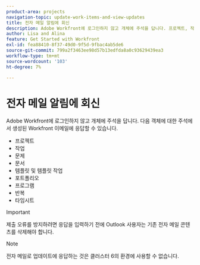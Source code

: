 ```yaml
---
product-area: projects
navigation-topic: update-work-items-and-view-updates
title: 전자 메일 알림에 회신
description: Adobe Workfront에 로그인하지 않고 개체에 주석을 답니다. 프로젝트, 작업, 문제 및 기타 개체에 대한 주석에서 생성된 Workfront 이메일에 응답할 수 있습니다.
author: Lisa and Alina
feature: Get Started with Workfront
exl-id: fea88410-8f37-49d0-9f5d-9fbac4ab5de6
source-git-commit: 799a2f3463ee98d57b13edfda8a0c93629439ea3
workflow-type: tm+mt
source-wordcount: '103'
ht-degree: 7%

---
```


# 전자 메일 알림에 회신

Adobe Workfront에 로그인하지 않고 개체에 주석을 답니다. 다음 객체에 대한 주석에서 생성된 Workfront 이메일에 응답할 수 있습니다.

* 프로젝트
* 작업
* 문제
* 문서
* 템플릿 및 템플릿 작업
* 포트폴리오
* 프로그램
* 반복
* 타임시트

>[!IMPORTANT]
>
>제출 오류를 방지하려면 응답을 입력하기 전에 Outlook 사용자는 기존 전자 메일 콘텐츠를 삭제해야 합니다.

>[!NOTE]
>
>전자 메일로 업데이트에 응답하는 것은 클러스터 6의 환경에 사용할 수 없습니다.
